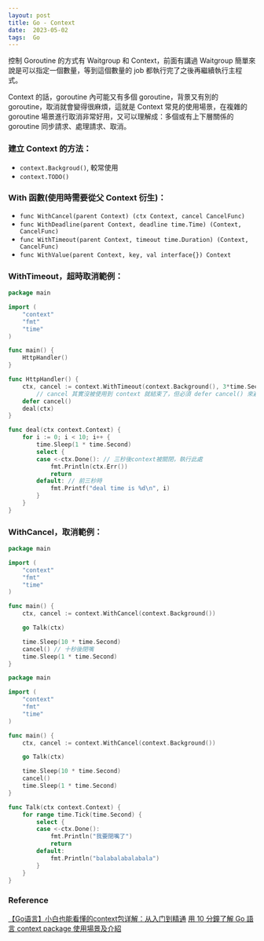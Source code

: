 ```yaml
---
layout: post
title: Go - Context
date:  2023-05-02
tags:  Go 
---
```


控制 Goroutine 的方式有 Waitgroup 和 Context，前面有講過 Waitgroup 簡單來說是可以指定一個數量，等到這個數量的 job 都執行完了之後再繼續執行主程式。

Context 的話，goroutine 內可能又有多個 goroutine，背景又有別的 goroutine，取消就會變得很麻煩，這就是 Context 常見的使用場景，在複雜的 goroutine 場景進行取消非常好用，又可以理解成：多個或有上下層關係的 goroutine  同步請求、處理請求、取消。

### 建立 Context 的方法：
- `context.Backgroud()`, 較常使用
- `context.TODO()`

### With 函數(使用時需要從父 Context 衍生)：
- `func WithCancel(parent Context) (ctx Context, cancel CancelFunc)`
- `func WithDeadline(parent Context, deadline time.Time) (Context, CancelFunc)`
- `func WithTimeout(parent Context, timeout time.Duration) (Context, CancelFunc)`
- `func WithValue(parent Context, key, val interface{}) Context`

### WithTimeout，超時取消範例：
``` go
package main

import (
	"context"
	"fmt"
	"time"
)

func main() {
	HttpHandler()
}

func HttpHandler() {
	ctx, cancel := context.WithTimeout(context.Background(), 3*time.Second) 
        // cancel 其實沒被使用到 context 就結束了，但必須 defer cancel() 來避免 context leak
	defer cancel()
	deal(ctx)
}

func deal(ctx context.Context) {
	for i := 0; i < 10; i++ {
		time.Sleep(1 * time.Second)
		select {
		case <-ctx.Done(): // 三秒後context被關閉，執行此處
			fmt.Println(ctx.Err()) 
			return
		default: // 前三秒時
			fmt.Printf("deal time is %d\n", i)
		}
	}
}
```

### WithCancel，取消範例：
``` go
package main

import (
	"context"
	"fmt"
	"time"
)

func main() {
	ctx, cancel := context.WithCancel(context.Background())

	go Talk(ctx)

	time.Sleep(10 * time.Second)
	cancel() // 十秒後閉嘴
	time.Sleep(1 * time.Second)
}

package main

import (
	"context"
	"fmt"
	"time"
)

func main() {
	ctx, cancel := context.WithCancel(context.Background())

	go Talk(ctx)

	time.Sleep(10 * time.Second)
	cancel()
	time.Sleep(1 * time.Second)
}

func Talk(ctx context.Context) {
	for range time.Tick(time.Second) {
		select {
		case <-ctx.Done():
			fmt.Println("我要閉嘴了")
			return
		default:
			fmt.Println("balabalabalabala")
		}
	}
}
```

### Reference
[【Go语言】小白也能看懂的context包详解：从入门到精通](https://segmentfault.com/a/1190000040917752)
[用 10 分鐘了解 Go 語言 context package 使用場景及介紹](https://blog.wu-boy.com/2020/05/understant-golang-context-in-10-minutes/)